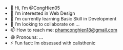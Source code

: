 - 👋 Hi, I’m @CongHien05
- 👀 I’m interested in Web Design
- 🌱 I’m currently learning Basic Skill in Development
- 💞️ I’m looking to collaborate on ...
- 📫 How to reach me: phamconghien18@gmail.com
- 😄 Pronouns: ...
- ⚡ Fun fact: Im obsessed with calisthenic

<!---
CongHien05/CongHien05 is a ✨ special ✨ repository because its `README.md` (this file) appears on your GitHub profile.
You can click the Preview link to take a look at your changes.
--->
